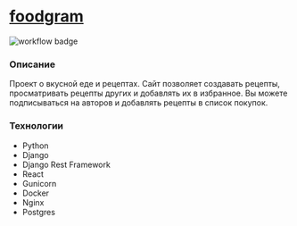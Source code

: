 # [foodgram](http://130.193.42.227/)

![workflow badge](https://github.com/hlystovea/foodgram-project-react/actions/workflows/main.yaml/badge.svg)

### Описание
Проект о вкусной еде и рецептах. Сайт позволяет создавать рецепты, просматривать рецепты других и добавлять их в избранное. Вы можете подписываться на авторов и добавлять рецепты в список покупок. 

### Технологии
- Python
- Django
- Django Rest Framework
- React
- Gunicorn
- Docker
- Nginx
- Postgres